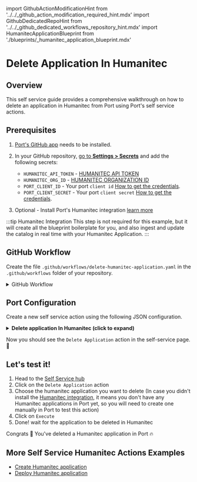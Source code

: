 import GithubActionModificationHint from '../../\_github_action_modification_required_hint.mdx'
import GithubDedicatedRepoHint from '../../\_github_dedicated_workflows_repository_hint.mdx'
import HumanitecApplicationBlueprint from './blueprints/_humanitec_application_blueprint.mdx'

# Delete Application In Humanitec

## Overview
This self service guide provides a comprehensive walkthrough on how to delete an application in Humanitec from Port using Port's self service actions.

## Prerequisites

1. [Port's GitHub app](https://github.com/apps/getport-io) needs to be installed.
2. In your GitHub repository, [go to **Settings > Secrets**](https://docs.github.com/en/actions/security-guides/using-secrets-in-github-actions#creating-secrets-for-a-repository) and add the following secrets:
   - `HUMANITEC_API_TOKEN` - [HUMANITEC API TOKEN](https://developer.humanitec.com/platform-orchestrator/reference/api-references/#authentication)
   - `HUMANITEC_ORG_ID` - [HUMANITEC ORGANIZATION ID](https://developer.humanitec.com/concepts/organizations/)
   - `PORT_CLIENT_ID` - Your port `client id` [How to get the credentials](https://docs.getport.io/build-your-software-catalog/sync-data-to-catalog/api/#find-your-port-credentials).
   - `PORT_CLIENT_SECRET` - Your port `client secret` [How to get the credentials](https://docs.getport.io/build-your-software-catalog/sync-data-to-catalog/api/#find-your-port-credentials).

3. Optional - Install Port's Humanitec integration [learn more](/docs/build-your-software-catalog/custom-integration/api/ci-cd/github-workflow/guides/humanitec/humanitec.md)

:::tip Humanitec Integration
This step is not required for this example, but it will create all the blueprint boilerplate for you, and also ingest and update the catalog in real time with your Humanitec Application.
:::

<HumanitecApplicationBlueprint/>

## GitHub Workflow

Create the file `.github/workflows/delete-humanitec-application.yaml` in the `.github/workflows` folder of your repository.

<GithubDedicatedRepoHint/>

<details>
<summary>GitHub Workflow</summary>

```yaml showLineNumbers title="delete-humanitec-application.yaml"
name: Delete Humanitec Application
on:
  workflow_dispatch:
    inputs:
      port_context:
        required: true
        description: includes blueprint, run ID, and entity identifier from Port.

jobs:
  delete-application:
    runs-on: ubuntu-latest
    steps:
      - name: Delete Application
        uses: fjogeleit/http-request-action@v1
        with:
          url: 'https://api.humanitec.io/orgs/${{secrets.HUMANITEC_ORG_ID}}/apps/${{fromJson(inputs.port_context).entity}}'
          method: 'DELETE'
          customHeaders: '{"Content-Type": "application/json", "Authorization": "Bearer ${{ secrets.HUMANITEC_API_TOKEN }}"}'

      - name: Log Delete Application Request Failure 
        if: failure()
        uses: port-labs/port-github-action@v1
        with:
          clientId: ${{ secrets.PORT_CLIENT_ID }}
          clientSecret: ${{ secrets.PORT_CLIENT_SECRET }}
          baseUrl: https://api.getport.io
          operation: PATCH_RUN
          runId: ${{fromJson(inputs.port_context).run_id}}
          logMessage: "Request to delete application failed ..."

      - name: Log Delete Application Request Success
        uses: port-labs/port-github-action@v1
        with:
          clientId: ${{ secrets.PORT_CLIENT_ID }}
          clientSecret: ${{ secrets.PORT_CLIENT_SECRET }}
          baseUrl: https://api.getport.io
          operation: PATCH_RUN
          runId: ${{fromJson(inputs.port_context).run_id}}
          logMessage: |
             Humanitech application has been successfully deleted! ✅
             Deleting entity from port

      - name: Get Port Token
        id: port_access_token
        uses: fjogeleit/http-request-action@v1
        with:
          url: 'https://api.getport.io/v1/auth/access_token'
          method: 'POST'
          customHeaders: '{"Content-Type": "application/json", "accept": "application/json"}'
          data: |
            {
              "clientId": "${{ secrets.PORT_CLIENT_ID }}",
              "clientSecret": "${{ secrets.PORT_CLIENT_SECRET }}"
            }
          
      - name: Delete Application From Port
        uses: fjogeleit/http-request-action@v1
        with:
          url: 'https://api.getport.io/v1/blueprints/${{fromJson(inputs.port_context).blueprint}}/entities/${{fromJson(inputs.port_context).entity}}?delete_dependents=false'
          method: 'DELETE'
          customHeaders: '{"Content-Type": "application/json", "Authorization": "Bearer ${{ fromJson(steps.port_access_token.outputs.response).accessToken }}"}'
  
      - name: Log Delete Application From Port Request Failure 
        if: failure()
        uses: port-labs/port-github-action@v1
        with:
          clientId: ${{ secrets.PORT_CLIENT_ID }}
          clientSecret: ${{ secrets.PORT_CLIENT_SECRET }}
          baseUrl: https://api.getport.io
          operation: PATCH_RUN
          runId: ${{fromJson(inputs.port_context).run_id}}
          logMessage: "Request to delete application failed ..."
          
      - name: Log Delete Application Entity From Port
        uses: port-labs/port-github-action@v1
        with:
          clientId: ${{ secrets.PORT_CLIENT_ID }}
          clientSecret: ${{ secrets.PORT_CLIENT_SECRET }}
          baseUrl: https://api.getport.io
          operation: PATCH_RUN
          runId: ${{fromJson(inputs.port_context).run_id}}
          logMessage: |
              Application has been successfully deleted from port ✅
```

</details>

## Port Configuration

Create a new self service action using the following JSON configuration.

<details>
<summary><b> Delete application In Humanitec (click to expand) </b></summary>

<GithubActionModificationHint/>

```json showLineNumbers
{
  "identifier": "delete_application",
  "title": "Delete Application",
  "icon": "Microservice",
  "description": "Delete an application on humanitec",
  "trigger": {
    "type": "self-service",
    "operation": "DELETE",
    "userInputs": {
      "properties": {},
      "required": [],
      "order": []
    },
    "blueprintIdentifier": "humanitecApplication"
  },
  "invocationMethod": {
    "type": "GITHUB",
    "org": "mk-armah",
    "repo": "jira-actions",
    "workflow": "delete-humanitec-application.yaml",
    "workflowInputs": {
      "port_context": {
        "entity": "{{.entity.identifier}}",
        "blueprint": "{{.action.blueprint}}",
        "run_id": "{{.run.id}}",
        "relations": "{{.entity.relations}}"
      }
    },
    "reportWorkflowStatus": true
  },
  "requiredApproval": false
}
```
</details>

Now you should see the `Delete Application` action in the self-service page. 🎉

## Let's test it!

1. Head to the [Self Service hub](https://app.getport.io/self-serve)
2. Click on the `Delete Application` action
3. Choose the humanitec application you want to delete (In case you didn't install the [Humanitec integration](/docs/build-your-software-catalog/custom-integration/api/ci-cd/github-workflow/guides/humanitec/humanitec.md), it means you don't have any Humanitec applications in Port yet, so you will need to create one manually in Port to test this action)
5. Click on `Execute`
6. Done! wait for the application to be deleted in Humanitec

Congrats 🎉 You've deleted a Humanitec application in Port 🔥

## More Self Service Humanitec Actions Examples
- [Create Humanitec application](/docs/actions-and-automations/setup-backend/github-workflow/examples/Humanitec/create-humanitec-application.md)
- [Deploy Humanitec application](/docs/actions-and-automations/setup-backend/github-workflow/examples/Humanitec/deploy-humanitec-application.md)
